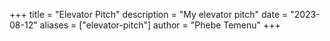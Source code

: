 +++
title = "Elevator Pitch"
description = "My elevator pitch"
date = "2023-08-12"
aliases = ["elevator-pitch"]
author = "Phebe Temenu"
+++
